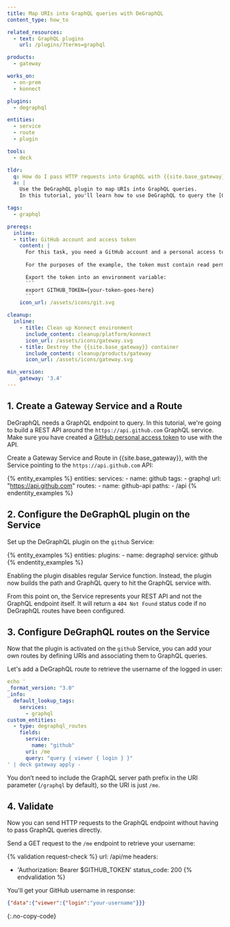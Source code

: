 ```yaml
---
title: Map URIs into GraphQL queries with DeGraphQL
content_type: how_to

related_resources:
  - text: GraphQL plugins
    url: /plugins/?terms=graphql

products:
  - gateway

works_on:
  - on-prem
  - konnect

plugins: 
  - degraphql

entities:
  - service
  - route
  - plugin

tools:
  - deck

tldr:
  q: How do I pass HTTP requests into GraphQL with {{site.base_gateway}}?
  a: |
    Use the DeGraphQL plugin to map URIs into GraphQL queries. 
    In this tutorial, you'll learn how to use DeGraphQL to query the [GitHub GraphQL API](https://docs.github.com/en/graphql/overview/about-the-graphql-api).

tags:
  - graphql

prereqs:
  inline:
  - title: GitHub account and access token
    content: |
      For this task, you need a GitHub account and a personal access token to access the GitHub API.
      
      For the purposes of the example, the token must contain read permissions for your user profile.

      Export the token into an environment variable:
      ```
      export GITHUB_TOKEN={your-token-goes-here}
      ```
    icon_url: /assets/icons/git.svg

cleanup:
  inline:
    - title: Clean up Konnect environment
      include_content: cleanup/platform/konnect
      icon_url: /assets/icons/gateway.svg
    - title: Destroy the {{site.base_gateway}} container
      include_content: cleanup/products/gateway
      icon_url: /assets/icons/gateway.svg

min_version:
    gateway: '3.4'
---
```


## 1. Create a Gateway Service and a Route

DeGraphQL needs a GraphQL endpoint to query. 
In this tutorial, we're going to build a REST API around the `https://api.github.com` GraphQL service. 
Make sure you have created a [GitHub personal access token](#github-account-and-access-token) to use with the API.

Create a Gateway Service and Route in {{site.base_gateway}}, with the Service pointing to the `https://api.github.com` API:

{% entity_examples %}
entities:
  services:
    - name: github
      tags:
        - graphql
      url: "https://api.github.com"
      routes:
        - name: github-api
          paths: 
            - /api
{% endentity_examples %}

## 2. Configure the DeGraphQL plugin on the Service

Set up the DeGraphQL plugin on the `github` Service:

{% entity_examples %}
entities:
  plugins:
    - name: degraphql
      service: github
{% endentity_examples %}

Enabling the plugin disables regular Service function. 
Instead, the plugin now builds the path and GraphQL query to hit the GraphQL service with.

From this point on, the Service represents your REST API and not the GraphQL endpoint itself.
It will return a `404 Not Found` status code if no DeGraphQL routes have been configured.

## 3. Configure DeGraphQL routes on the Service
 
Now that the plugin is activated on the `github` Service, you can add your own routes
by defining URIs and associating them to GraphQL queries. 

Let's add a DeGraphQL route to retrieve the username of the logged in user:

<!-- @todo: turn this into an entity example and remove default_lookup_tags after the command is fixed deck-side -->

```yaml
echo '
_format_version: "3.0"
_info:
  default_lookup_tags:
    services:
      - graphql
custom_entities:
  - type: degraphql_routes
    fields:
      service:
        name: "github"
      uri: /me
      query: "query { viewer { login } }"
' | deck gateway apply -
```

You don’t need to include the GraphQL server path prefix in the URI parameter (`/graphql` by default), so the URI is just `/me`.

## 4. Validate

Now you can send HTTP requests to the GraphQL endpoint without having to pass GraphQL queries directly.

Send a GET request to the `/me` endpoint to retrieve your username:

{% validation request-check %}
url: /api/me
headers:
  - 'Authorization: Bearer $GITHUB_TOKEN'
status_code: 200
{% endvalidation %}

You'll get your GitHub username in response:

```json
{"data":{"viewer":{"login":"your-username"}}}
```
{:.no-copy-code}